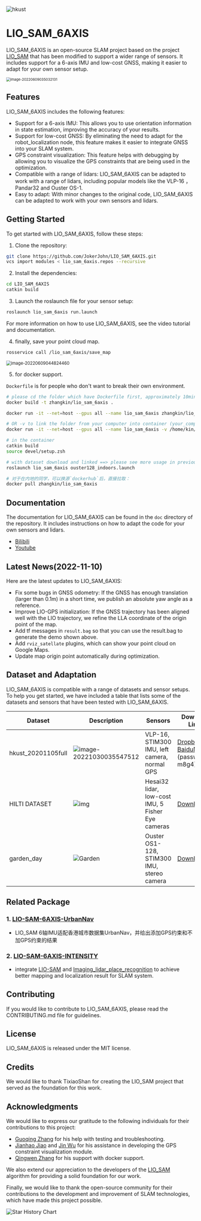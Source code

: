 

![hkust](README/hkust.gif)

# LIO_SAM_6AXIS

LIO_SAM_6AXIS is an open-source SLAM project based on the  project [LIO_SAM](https://github.com/TixiaoShan/LIO-SAM)   that has been modified to support a wider range of sensors. It includes support for a 6-axis IMU and low-cost GNSS, making it easier to adapt for your own sensor setup.

<img src="README/image-20220609035032131.png" alt="image-20220609035032131" style="zoom: 67%;" />

## Features

  LIO_SAM_6AXIS includes the following features:

  - Support for a 6-axis IMU: This allows you to use orientation information in state estimation, improving the accuracy of your results.
  - Support for low-cost GNSS: By eliminating the need to adapt for the robot_localization node, this feature makes it easier to integrate GNSS into your SLAM system.
  - GPS constraint visualization: This feature helps with debugging by allowing you to visualize the GPS constraints that are being used in the optimization.
  - Compatible with a range of lidars: LIO_SAM_6AXIS can be adapted to work with a range of lidars, including popular models like the VLP-16 ，Pandar32 and Ouster OS-1.
  - Easy to adapt: With minor changes to the original code, LIO_SAM_6AXIS can be adapted to work with your own sensors and lidars.

## Getting Started

To get started with LIO_SAM_6AXIS, follow these steps:

1. Clone the repository:

```bash
git clone https://github.com/JokerJohn/LIO_SAM_6AXIS.git
vcs import modules < lio_sam_6axis.repos --recursive
```

2. Install the dependencies:

```bash
cd LIO_SAM_6AXIS
catkin build
```

3. Launch the roslaunch file for your sensor setup:

```bash
roslaunch lio_sam_6axis run.launch
```

For more information on how to use LIO_SAM_6AXIS, see the video tutorial and documentation.

4. finally, save your point cloud map.

```bash
rosservice call /lio_sam_6axis/save_map
```

<img src="README/image-20220609044824460.png" alt="image-20220609044824460" style="zoom: 80%;" />

5. for docker support.

`Dockerfile` is for people who don't want to break their own environment.

```bash
# please cd the folder which have Dockerfile first, approximately 10mins based on your internet and CPU
docker build -t zhangkin/lio_sam_6axis .

docker run -it --net=host --gpus all --name lio_sam_6axis zhangkin/lio_sam_6axis /bin/zsh

# OR -v to link the folder from your computer into container (your_computer_loc:container_loc)
docker run -it --net=host --gpus all --name lio_sam_6axis -v /home/kin/bag_data:/home/xchu/data/ramlab_dataset zhangkin/lio_sam_6axis /bin/zsh

# in the container
catkin build
source devel/setup.zsh

# with dataset download and linked ==> please see more usage in previous section
roslaunch lio_sam_6axis ouster128_indoors.launch

# 对于在内地的同学，可以换源`dockerhub`后，直接拉取：
docker pull zhangkin/lio_sam_6axis
```

## Documentation

The documentation for LIO_SAM_6AXIS can be found in the `doc` directory of the repository. It includes instructions on how to adapt the code for your own sensors and lidars.

- [Bilibili](https://www.bilibili.com/video/BV1YS4y1i7nX/)
- [Youtube](https://youtu.be/TgKSeNLkExc)

## Latest News(2022-11-10)

Here are the latest updates to LIO_SAM_6AXIS:

- Fix some bugs in GNSS odometry: If the GNSS has enough translation (larger than 0.1m) in a short time, we publish an absolute yaw angle as a reference.
- Improve LIO-GPS initialization: If the GNSS trajectory has been aligned well with the LIO trajectory, we refine the LLA coordinate of the origin point of the map.
- Add tf messages in `result.bag` so that you can use the result.bag to generate the demo shown above.
- Add `rviz_satellate` plugins, which can show your point cloud on Google Maps.
- Update map origin point automatically during optimization.

## Dataset and Adaptation

LIO_SAM_6AXIS is compatible with a range of datasets and sensor setups. To help you get started, we have included a table that lists some of the datasets and sensors that have been tested with LIO_SAM_6AXIS.

| Dataset            | Description                                                  | Sensors                                           | Download Links                                               | Ground Truth                                                 | Comments                                                     |
| ------------------ | ------------------------------------------------------------ | ------------------------------------------------- | ------------------------------------------------------------ | ------------------------------------------------------------ | ------------------------------------------------------------ |
| hkust_20201105full | ![image-20221030035547512](README/image-20221030035547512.png) | VLP-16, STIM300 IMU, left camera, normal GPS      | [Dropbox](https://drive.google.com/file/d/1bGmIll1mJayh5_2LokoshVneUmJ6ep00/view), [BaiduNetdisk](https://pan.baidu.com/s/1il01D0Ea3KgfdABS8iPHug) (password: m8g4) | [GT](https://hkustconnect-my.sharepoint.com/:t:/g/personal/xhubd_connect_ust_hk/ESoJj5STkVlFrOZruvEKg0gBasZimTC2HSQ2kqdIOWHiGg?e=TMtrz6) | About 10 km outdoor, see [this doc](https://chat.openai.com/doc/adaption.md) |
| HILTI DATASET      | ![img](README/construction_sheldonian.jpg)                   | Hesai32 lidar, low-cost IMU, 5 Fisher Eye cameras | [Download](https://hilti-challenge.com/dataset-2022.html)    |                                                              | The [config/params_pandar.yaml](https://github.com/JokerJohn/LIO_SAM_6AXIS/blob/main/LIO-SAM-6AXIS/config/params_pandar.yaml) is prepared for the HILTI sensors kit |
| garden_day         | ![Garden](README/garden.png)                                 | Ouster OS1-128, STIM300 IMU, stereo camera        | [Download](https://hkustconnect-my.sharepoint.com/:u:/g/personal/xhubd_connect_ust_hk/EQavWMqsN6FCiKlpBanFis8Bci-Mwl3S_-g1XPrUrVFB9Q?e=lGEKFE) | [GT](https://hkustconnect-my.sharepoint.com/:t:/g/personal/xhubd_connect_ust_hk/Ea-e6VPaa59Br-26KAQ5IssBwjYcoJSNOJs0qeKNZVeg1w?e=ZjrHx4) | Indoors. When you download this compressed data, remember to execute the following command: `rosbag decompress 20220216_garden_day_ref_compressed.bag` |

## Related Package

### 1. [LIO-SAM-6AXIS-UrbanNav](https://github.com/zhouyong1234/LIO-SAM-6AXIS-UrbanNav)

- LIO_SAM 6轴IMU适配香港城市数据集UrbanNav，并给出添加GPS约束和不加GPS约束的结果

### 2. [LIO-SAM-6AXIS-INTENSITY](https://github.com/JokerJohn/LIO-SAM-6AXIS-INTENSITY)

- integrate [LIO-SAM](https://github.com/TixiaoShan/LIO-SAM) and [Imaging_lidar_place_recognition](https://github.com/TixiaoShan/imaging_lidar_place_recognition) to achieve better mapping and localization result for SLAM system. 

## Contributing

If you would like to contribute to LIO_SAM_6AXIS, please read the CONTRIBUTING.md file for guidelines.

## License

LIO_SAM_6AXIS is released under the MIT license.

## Credits

We would like to thank TixiaoShan for creating the LIO_SAM project that served as the foundation for this work.

## Acknowledgments

We would like to express our gratitude to the following individuals for their contributions to this project:

- [Guoqing Zhang](https://github.com/MyEvolution) for his help with testing and troubleshooting.
- [Jianhao Jiao](https://github.com/gogojjh) and [Jin Wu](https://github.com/zarathustr) for his assistance in developing the GPS constraint visualization module.
- [Qingwen Zhang](https://github.com/Kin-Zhang) for his support with docker support.

We also extend our appreciation to the developers of the [LIO_SAM](https://github.com/TixiaoShan/LIO-SAM) algorithm for providing a solid foundation for our work.

Finally, we would like to thank the open-source community for their contributions to the development and improvement of SLAM technologies, which have made this project possible.

![Star History Chart](https://api.star-history.com/svg?repos=JokerJohn/LIO_SAM_6AXIS&type=Date)
